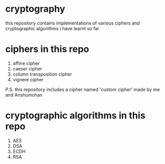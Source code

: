 # cryptography
 this repository contains implementations of various ciphers and cryptographic algorithms i have learnt so far

 # ciphers in this repo
1. affine cipher
2. caeser cipher
3. column transposition cipher
4. vignere cipher

P.S. this repository includes a cipher named 'custom cipher' made by me and Anshumohan

# cryptographic algorithms in this repo
1. AES
2. DSA
3. ECDH
4. RSA
